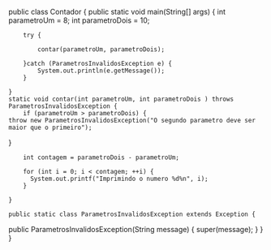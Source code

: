 public class Contador {
	public static void main(String[] args) {
		int parametroUm = 8;
		int parametroDois = 10;
 
		try {
 
			contar(parametroUm, parametroDois);
 
		}catch (ParametrosInvalidosException e) {
			System.out.println(e.getMessage());
		}
 
	}
	static void contar(int parametroUm, int parametroDois ) throws ParametrosInvalidosException {
		if (parametroUm > parametroDois) {
    throw new ParametrosInvalidosException("O segundo parametro deve ser maior que o primeiro");
  }
 
		int contagem = parametroDois - parametroUm;
 
		for (int i = 0; i < contagem; ++i) {
		  System.out.printf("Imprimindo o numero %d%n", i);
		}
 
	}
	
	public static class ParametrosInvalidosException extends Exception {

  public ParametrosInvalidosException(String message) {
    super(message);
  }
}
}
